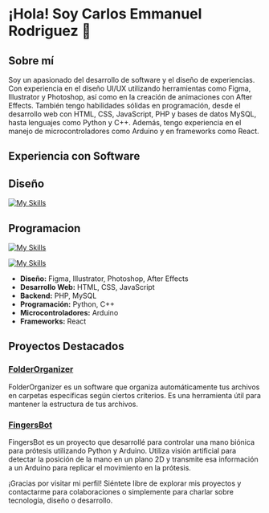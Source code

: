 

# ¡Hola! Soy Carlos Emmanuel Rodriguez 👋

## Sobre mí

Soy un apasionado del desarrollo de software y el diseño de experiencias. Con experiencia en el diseño UI/UX utilizando herramientas como Figma, Illustrator y Photoshop, así como en la creación de animaciones con After Effects. También tengo habilidades sólidas en programación, desde el desarrollo web con HTML, CSS, JavaScript, PHP y bases de datos MySQL, hasta lenguajes como Python y C++. Además, tengo experiencia en el manejo de microcontroladores como Arduino y en frameworks como React.

## Experiencia con Software

<p align="center">
  
## Diseño 

[![My Skills](https://skillicons.dev/icons?i=ai,ps,ae,xd,figma)](https://skillicons.dev)

## Programacion 

[![My Skills](https://skillicons.dev/icons?i=js,html,css,php,react,mysql)](https://skillicons.dev)

[![My Skills](https://skillicons.dev/icons?i=py,cpp )](https://skillicons.dev)

</p>

- **Diseño:** Figma, Illustrator, Photoshop, After Effects
- **Desarrollo Web:** HTML, CSS, JavaScript
- **Backend:** PHP, MySQL
- **Programación:** Python, C++
- **Microcontroladores:** Arduino
- **Frameworks:** React

## Proyectos Destacados
### [FolderOrganizer](https://github.com/CarlosErz/FolderOrganizer)
FolderOrganizer es un software que organiza automáticamente tus archivos en carpetas específicas según ciertos criterios. Es una herramienta útil para mantener la estructura de tus archivos.

### [FingersBot](https://github.com/CarlosErz/FingersBot)
FingersBot es un proyecto que desarrollé para controlar una mano biónica para prótesis utilizando Python y Arduino. Utiliza visión artificial para detectar la posición de la mano en un plano 2D y transmite esa información a un Arduino para replicar el movimiento en la prótesis.

¡Gracias por visitar mi perfil! Siéntete libre de explorar mis proyectos y contactarme para colaboraciones o simplemente para charlar sobre tecnología, diseño o desarrollo.


